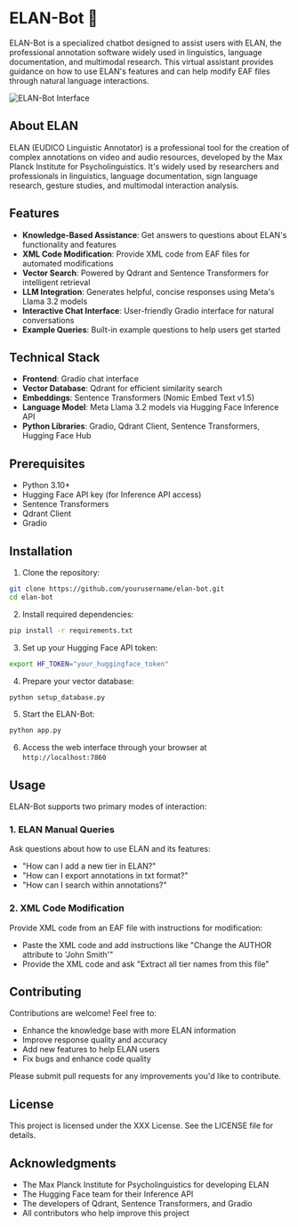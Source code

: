 # ELAN-Bot 🤖

ELAN-Bot is a specialized chatbot designed to assist users with ELAN, the professional annotation software widely used in linguistics, language documentation, and multimodal research. This virtual assistant provides guidance on how to use ELAN's features and can help modify EAF files through natural language interactions.

![ELAN-Bot Interface](https://example.com/path/to/elan-bot-screenshot.png)

## About ELAN

ELAN (EUDICO Linguistic Annotator) is a professional tool for the creation of complex annotations on video and audio resources, developed by the Max Planck Institute for Psycholinguistics. It's widely used by researchers and professionals in linguistics, language documentation, sign language research, gesture studies, and multimodal interaction analysis.

## Features

- **Knowledge-Based Assistance**: Get answers to questions about ELAN's functionality and features
- **XML Code Modification**: Provide XML code from EAF files for automated modifications
- **Vector Search**: Powered by Qdrant and Sentence Transformers for intelligent retrieval
- **LLM Integration**: Generates helpful, concise responses using Meta's Llama 3.2 models
- **Interactive Chat Interface**: User-friendly Gradio interface for natural conversations
- **Example Queries**: Built-in example questions to help users get started

## Technical Stack

- **Frontend**: Gradio chat interface
- **Vector Database**: Qdrant for efficient similarity search
- **Embeddings**: Sentence Transformers (Nomic Embed Text v1.5)
- **Language Model**: Meta Llama 3.2 models via Hugging Face Inference API
- **Python Libraries**: Gradio, Qdrant Client, Sentence Transformers, Hugging Face Hub

## Prerequisites

- Python 3.10+
- Hugging Face API key (for Inference API access)
- Sentence Transformers
- Qdrant Client
- Gradio

## Installation

1. Clone the repository:
```bash
git clone https://github.com/yourusername/elan-bot.git
cd elan-bot
```

2. Install required dependencies:
```bash
pip install -r requirements.txt
```

3. Set up your Hugging Face API token:
```bash
export HF_TOKEN="your_huggingface_token"
```

4. Prepare your vector database:
```bash
python setup_database.py
```

5. Start the ELAN-Bot:
```bash
python app.py
```

6. Access the web interface through your browser at `http://localhost:7860`

## Usage

ELAN-Bot supports two primary modes of interaction:

### 1. ELAN Manual Queries
Ask questions about how to use ELAN and its features:
- "How can I add a new tier in ELAN?"
- "How can I export annotations in txt format?"
- "How can I search within annotations?"

### 2. XML Code Modification
Provide XML code from an EAF file with instructions for modification:
- Paste the XML code and add instructions like "Change the AUTHOR attribute to 'John Smith'"
- Provide the XML code and ask "Extract all tier names from this file"

## Contributing

Contributions are welcome! Feel free to:
- Enhance the knowledge base with more ELAN information
- Improve response quality and accuracy
- Add new features to help ELAN users
- Fix bugs and enhance code quality

Please submit pull requests for any improvements you'd like to contribute.

## License

This project is licensed under the XXX License. See the LICENSE file for details.

## Acknowledgments

- The Max Planck Institute for Psycholinguistics for developing ELAN
- The Hugging Face team for their Inference API
- The developers of Qdrant, Sentence Transformers, and Gradio
- All contributors who help improve this project
